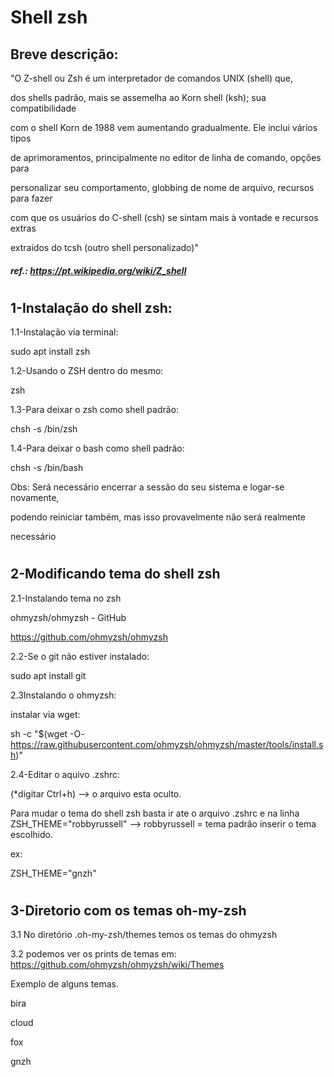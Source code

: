 # Shell zsh

## Breve descrição: 

"O Z-shell ou Zsh é um interpretador de comandos UNIX (shell) que, 

dos shells padrão, mais se assemelha ao Korn shell (ksh); sua compatibilidade 

com o shell Korn de 1988 vem aumentando gradualmente. Ele inclui vários tipos 

de aprimoramentos, principalmente no editor de linha de comando, opções para 

personalizar seu comportamento, globbing de nome de arquivo, recursos para fazer 

com que os usuários do C-shell (csh) se sintam mais à vontade e recursos extras 

extraídos do tcsh (outro shell personalizado)" 

##### ref.: https://pt.wikipedia.org/wiki/Z_shell
#


## 1-Instalação do shell zsh:

1.1-Instalação via terminal:

sudo apt install zsh

1.2-Usando o ZSH dentro do mesmo:

zsh

1.3-Para deixar o zsh como shell padrão:

chsh -s /bin/zsh

1.4-Para deixar o bash como shell padrão:

chsh -s /bin/bash

Obs:
Será necessário encerrar a sessão do seu sistema e logar-se novamente, 

podendo reiniciar também, mas isso provavelmente não será realmente 

necessário

#
## 2-Modificando tema do shell zsh

2.1-Instalando tema no zsh

ohmyzsh/ohmyzsh - GitHub

https://github.com/ohmyzsh/ohmyzsh

2.2-Se o git não estiver instalado:

sudo apt install git

2.3Instalando o ohmyzsh:

instalar via wget:

sh -c "$(wget -O- https://raw.githubusercontent.com/ohmyzsh/ohmyzsh/master/tools/install.sh)"


2.4-Editar o aquivo .zshrc:

(*digitar Ctrl+h) --> o arquivo esta oculto.

Para mudar o tema do shell zsh basta ir ate o arquivo .zshrc e na linha 
ZSH_THEME="robbyrussell" --> robbyrussell = tema padrão
inserir o tema escolhido.

ex:

ZSH_THEME="gnzh"

#
## 3-Diretorio com os temas oh-my-zsh
3.1
No diretório .oh-my-zsh/themes temos os temas do ohmyzsh

3.2
podemos ver os prints de temas em:
https://github.com/ohmyzsh/ohmyzsh/wiki/Themes

Exemplo de alguns temas.

bira

cloud

fox

gnzh